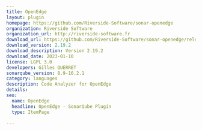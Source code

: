 ```yaml
---
title: OpenEdge
layout: plugin
homepage: https://github.com/Riverside-Software/sonar-openedge
organization: Riverside Software
organization_url: http://riverside-software.fr
download_url: https://github.com/Riverside-Software/sonar-openedge/releases/download/V2.19.1/sonar-openedge-plugin-2.19.2.jar
download_version: 2.19.2
download_description: Version 2.19.2
download_date: 2023-01-10
license: LGPL 3.0
developers: Gilles QUERRET
sonarqube_version: 8.9-10.2.1
category: languages
description: Code Analyzer for OpenEdge
details: 
seo:
  name: OpenEdge
  headline: OpenEdge - SonarQube Plugin
  type: ItemPage

---
```

